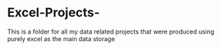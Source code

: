# Excel-Projects-
This is a folder for all my data related projects that were produced using purely excel as the main data storage
